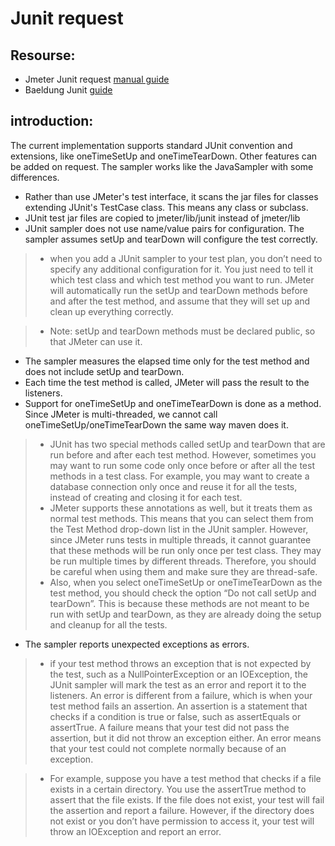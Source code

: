 # Junit request

## Resourse:
- Jmeter Junit request [manual guide](https://jmeter.apache.org/usermanual/junitsampler_tutorial.html)
- Baeldung Junit [guide](https://www.baeldung.com/junit)

## introduction:
The current implementation supports standard JUnit convention and extensions, like oneTimeSetUp and oneTimeTearDown. Other features can be added on request. The sampler works like the JavaSampler with some differences.
- Rather than use JMeter's test interface, it scans the jar files for classes extending JUnit's TestCase class. This means any class or subclass.
- JUnit test jar files are copied to jmeter/lib/junit instead of jmeter/lib
- JUnit sampler does not use name/value pairs for configuration. The sampler assumes setUp and tearDown will configure the test correctly.
>  - when you add a JUnit sampler to your test plan, you don’t need to specify any additional configuration for it. You just need to tell it which test class and which test method you want to run. JMeter will automatically run the setUp and tearDown methods before and after the test method, and assume that they will set up and clean up everything correctly.

> - Note: setUp and tearDown methods must be declared public, so that JMeter can use it.
- The sampler measures the elapsed time only for the test method and does not include setUp and tearDown.
- Each time the test method is called, JMeter will pass the result to the listeners.
- Support for oneTimeSetUp and oneTimeTearDown is done as a method. Since JMeter is multi-threaded, we cannot call oneTimeSetUp/oneTimeTearDown the same way maven does it.
> - JUnit has two special methods called setUp and tearDown that are run before and after each test method. However, sometimes you may want to run some code only once before or after all the test methods in a test class. For example, you may want to create a database connection only once and reuse it for all the tests, instead of creating and closing it for each test.
> - JMeter supports these annotations as well, but it treats them as normal test methods. This means that you can select them from the Test Method drop-down list in the JUnit sampler. However, since JMeter runs tests in multiple threads, it cannot guarantee that these methods will be run only once per test class. They may be run multiple times by different threads. Therefore, you should be careful when using them and make sure they are thread-safe.
> - Also, when you select oneTimeSetUp or oneTimeTearDown as the test method, you should check the option “Do not call setUp and tearDown”. This is because these methods are not meant to be run with setUp and tearDown, as they are already doing the setup and cleanup for all the tests.
- The sampler reports unexpected exceptions as errors.
>  - if your test method throws an exception that is not expected by the test, such as a NullPointerException or an IOException, the JUnit sampler will mark the test as an error and report it to the listeners. An error is different from a failure, which is when your test method fails an assertion. An assertion is a statement that checks if a condition is true or false, such as assertEquals or assertTrue. A failure means that your test did not pass the assertion, but it did not throw an exception either. An error means that your test could not complete normally because of an exception.

> - For example, suppose you have a test method that checks if a file exists in a certain directory. You use the assertTrue method to assert that the file exists. If the file does not exist, your test will fail the assertion and report a failure. However, if the directory does not exist or you don’t have permission to access it, your test will throw an IOException and report an error.
## 

